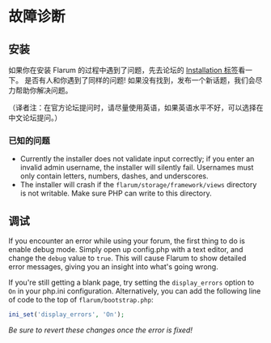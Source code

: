 # 故障诊断

## 安装

如果你在安装 Flarum 的过程中遇到了问题，先去论坛的 [Installation 标签](http://discuss.flarum.org/t/installation)看一下。 是否有人和你遇到了同样的问题! 如果没有找到，发布一个新话题，我们会尽力帮助你解决问题。

（译者注：在官方论坛提问时，请尽量使用英语，如果英语水平不好，可以选择在中文论坛提问。）

### 已知的问题

* Currently the installer does not validate input correctly; if you enter an invalid admin username, the installer will silently fail. Usernames must only contain letters, numbers, dashes, and underscores.
* The installer will crash if the `flarum/storage/framework/views` directory is not writable. Make sure PHP can write to this directory.

## 调试

If you encounter an error while using your forum, the first thing to do is enable debug mode. Simply open up config.php with a text editor, and change the `debug` value to `true`. This will cause Flarum to show detailed error messages, giving you an insight into what's going wrong.

If you're still getting a blank page, try setting the `display_errors` option to `On` in your php.ini configuration. Alternatively, you can add the following line of code to the top of `flarum/bootstrap.php`:

```php
ini_set('display_errors', 'On');
```

*Be sure to revert these changes once the error is fixed!*
